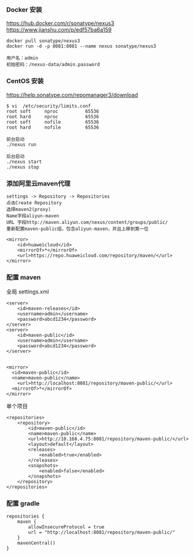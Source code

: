 ### Docker 安装

https://hub.docker.com/r/sonatype/nexus3
https://www.jianshu.com/p/edf57ba6a159

```
docker pull sonatype/nexus3
docker run -d -p 8081:8081 --name nexus sonatype/nexus3

用户名：admin
初始密码：/nexus-data/admin.password
```

### CentOS 安装

https://help.sonatype.com/repomanager3/download

```
$ vi  /etc/security/limits.conf
root soft     nproc          65536
root hard     nproc          65536
root soft     nofile         65536
root hard     nofile         65536

前台启动
./nexus run

后台启动
./nexus start
./nexus stop
```



### 添加阿里云maven代理

```
settings -> Repository -> Repositories
点击Create Repository
选择maven2(proxy)
Name字段aliyun-maven
URL 字段http://maven.aliyun.com/nexus/content/groups/public/
重新配置maven-public组，包含aliyun-maven，并且上移到第一位

<mirror>
    <id>huaweicloud</id>
    <mirrorOf>*</mirrorOf>
    <url>https://repo.huaweicloud.com/repository/maven/</url>
</mirror>
```



### 配置 maven

全局 settings.xml

```
<server>
	<id>maven-releases</id>
	<username>admin</username>
	<password>abcd1234</password>
</server>
<server>
	<id>maven-public</id>
	<username>admin</username>
	<password>abcd1234</password>
</server>


<mirror>
  <id>maven-public</id>
  <name>maven-public</name>
	<url>http://localhost:8081/repository/maven-public/</url>
  <mirrorOf>*</mirrorOf>
</mirror>
```

单个项目

```
<repositories>
	<repository>
		<id>maven-public</id>
		<name>maven-public</name>
		<url>http://10.168.4.75:8081/repository/maven-public/</url>
		<layout>default</layout>
		<releases>
			<enabled>true</enabled>
		</releases>
		<snapshots>
			<enabled>false</enabled>
		</snapshots>
	</repository>
</repositories>
```



### 配置 gradle

```
repositories {
    maven {
        allowInsecureProtocol = true
        url = "http://localhost:8081/repository/maven-public/"
    }
    mavenCentral()
}
```

